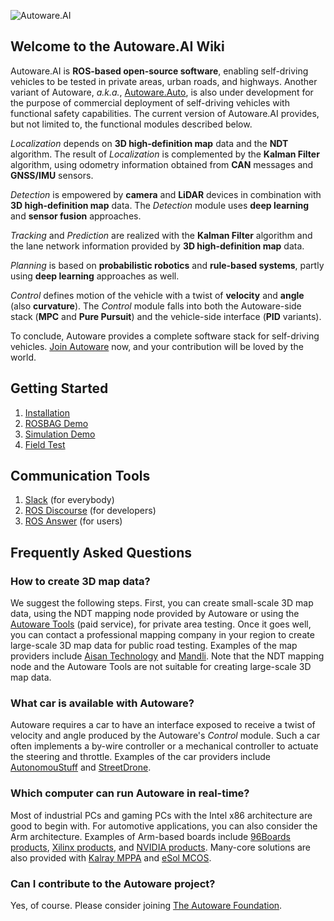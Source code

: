 ![Autoware.AI](https://static.wixstatic.com/media/984e93_bd79992caecb41dab100c391e648d9b8~mv2.png/v1/fill/w_1934,h_1148,al_c/984e93_bd79992caecb41dab100c391e648d9b8~mv2.png)

## Welcome to the Autoware.AI Wiki

Autoware.AI is **ROS-based open-source software**, enabling self-driving vehicles to be tested in private areas, urban roads, and highways. Another variant of Autoware, _a.k.a._, [Autoware.Auto](https://gitlab.com/AutowareAuto), is also under development for the purpose of commercial deployment of self-driving vehicles with functional safety capabilities. The current version of Autoware.AI provides, but not limited to, the functional modules described below. 

_Localization_ depends on **3D high-definition map** data and the **NDT** algorithm. The result of _Localization_ is complemented by the **Kalman Filter** algorithm, using odometry information obtained from **CAN** messages and **GNSS/IMU** sensors.
 
_Detection_ is empowered by **camera** and **LiDAR** devices in combination with **3D high-definition map** data. The _Detection_ module uses **deep learning** and **sensor fusion** approaches.

_Tracking_ and _Prediction_ are realized with the **Kalman Filter** algorithm and the lane network information provided by **3D high-definition map** data.
 
_Planning_ is based on **probabilistic robotics** and **rule-based systems**, partly using **deep learning** approaches as well. 

_Control_ defines motion of the vehicle with a twist of **velocity** and **angle** (also **curvature**). The _Control_ module falls into both the Autoware-side stack (**MPC** and **Pure Pursuit**) and the vehicle-side interface (**PID** variants). 

To conclude, Autoware provides a complete software stack for self-driving vehicles. [Join Autoware](https://www.autoware.org/) now, and your contribution will be loved by the world.

## Getting Started

1. [Installation](https://github.com/CPFL/Autoware/wiki/Installation)
1. [ROSBAG Demo](https://github.com/CPFL/Autoware/wiki/ROSBAG-Demo)
1. [Simulation Demo](https://github.com/CPFL/Autoware/wiki/Simulation-Demo)
1. [Field Test](https://github.com/CPFL/Autoware/wiki/Field-Test)

## Communication Tools

1. [Slack](https://autoware.herokuapp.com/) (for everybody)
1. [ROS Discourse](https://discourse.ros.org/c/autoware) (for developers)
1. [ROS Answer](https://answers.ros.org/questions/scope:all/sort:activity-desc/tags:autoware/page:1/) (for users)

## Frequently Asked Questions

### How to create 3D map data?

We suggest the following steps. First, you can create small-scale 3D map data, using the NDT mapping node provided by Autoware or using the [Autoware Tools](https://tools.tier4.jp/) (paid service), for private area testing. Once it goes well, you can contact a professional mapping company in your region to create large-scale 3D map data for public road testing. Examples of the map providers include [Aisan Technology](http://www.aisantec.co.jp/english/) and [Mandli](https://www.mandli.com/). Note that the NDT mapping node and the Autoware Tools are not suitable for creating large-scale 3D map data.

### What car is available with Autoware?

Autoware requires a car to have an interface exposed to receive a twist of velocity and angle produced by the Autoware's _Control_ module. Such a car often implements a by-wire controller or a mechanical controller to actuate the steering and throttle. Examples of the car providers include [AutonomouStuff](https://autonomoustuff.com/product/astuff-automotive/) and [StreetDrone](https://streetdrone.com/vehicles/).

### Which computer can run Autoware in real-time?

Most of industrial PCs and gaming PCs with the Intel x86 architecture are good to begin with. For automotive applications, you can also consider the Arm architecture. Examples of Arm-based boards include [96Boards products](https://www.96boards.org/products/), [Xilinx products](https://www.xilinx.com/products/silicon-devices/soc/zynq-ultrascale-mpsoc.html), and [NVIDIA products](https://www.nvidia.com/en-us/self-driving-cars/drive-platform/). Many-core solutions are also provided with [Kalray MPPA](https://www.kalrayinc.com/products/) and [eSol MCOS](https://www.esol.com/embedded/).

### Can I contribute to the Autoware project?

Yes, of course. Please consider joining [The Autoware Foundation](https://www.autoware.org).